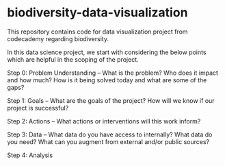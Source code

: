 # biodiversity-data-visualization
This repository contains code for data visualization project from codecademy regarding biodiversity.

In this data science project, we start with considering the below points which are helpful in the scoping of the project.

Step 0: Problem Understanding – What is the problem? Who does it impact and how much? How is it being solved today and what are some of the gaps?

Step 1: Goals – What are the goals of the project? How will we know if our project is successful?

Step 2: Actions – What actions or interventions will this work inform?

Step 3: Data – What data do you have access to internally? What data do you need?
What can you augment from external and/or public sources?

Step 4: Analysis 
